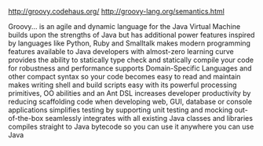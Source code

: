 http://groovy.codehaus.org/
http://groovy-lang.org/semantics.html

Groovy...
is an agile and dynamic language for the Java Virtual Machine
builds upon the strengths of Java but has additional power features inspired by languages like Python, Ruby and Smalltalk
makes modern programming features available to Java developers with almost-zero learning curve
provides the ability to statically type check and statically compile your code for robustness and performance
supports Domain-Specific Languages and other compact syntax so your code becomes easy to read and maintain
makes writing shell and build scripts easy with its powerful processing primitives, OO abilities and an Ant DSL
increases developer productivity by reducing scaffolding code when developing web, GUI, database or console applications
simplifies testing by supporting unit testing and mocking out-of-the-box
seamlessly integrates with all existing Java classes and libraries
compiles straight to Java bytecode so you can use it anywhere you can use Java
